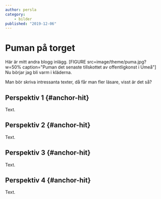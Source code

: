 ```yaml
---
author: persla
category:
    - bilder
published: "2019-12-06"
---
```

Puman på torget
==================================

Här är mitt andra blogg inlägg.
[FIGURE src=image/theme/puma.jpg?w=50% caption="Puman det senaste tillskottet av offentligkonst i Umeå"]
Nu börjar jag bli varm i kläderna.

<!--more-->

Man bör skriva intressanta texter, då får man fler läsare, visst är det så?



Perspektiv 1 {#anchor-hit}
-----------------------------------

Text.

Perspektiv 2 {#anchor-hit}
-----------------------------------

Text.

Perspektiv 3 {#anchor-hit}
-----------------------------------

Text.

Perspektiv 4 {#anchor-hit}
-----------------------------------

Text.
